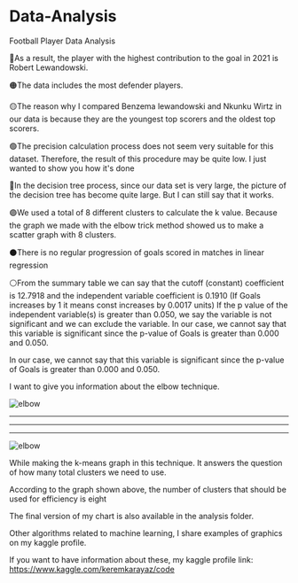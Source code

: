 # Data-Analysis

Football Player Data Analysis

🔴As a result, the player with the highest contribution to the goal in 2021 is Robert Lewandowski.

🟠The data includes the most defender players.

🟡The reason why I compared Benzema lewandowski and Nkunku Wirtz in our data is because they are the youngest top scorers and the oldest top scorers.

🟢The precision calculation process does not seem very suitable for this dataset. Therefore, the result of this procedure may be quite low. I just wanted to show you how it's done

🔵In the decision tree process, since our data set is very large, the picture of the decision tree has become quite large. But I can still say that it works.

🟣We used a total of 8 different clusters to calculate the k value. Because the graph we made with the elbow trick method showed us to make a scatter graph with 8 clusters.

⚫️There is no regular progression of goals scored in matches in linear regression

⚪️From the summary table we can say that the cutoff (constant) coefficient is 12.7918 and the independent variable coefficient is 0.1910
  (If Goals increases by 1 it means const increases by 0.0017 units) If the p value of the independent variable(s) is greater than 0.050, we say the variable is not     significant and we can exclude the variable.
  In our case, we cannot say that this variable is significant since the p-value of Goals is greater than 0.000 and 0.050.

  In our case, we cannot say that this variable is significant since the p-value of Goals is greater than 0.000 and 0.050.
  
  I want to give you information about the elbow technique.
  
  ![elbow](https://user-images.githubusercontent.com/73754203/222439148-0cbce581-2d65-4c80-bf71-6e497fb919c2.png)
  *******************************************************************************************************************
  *******************************************************************************************************************
  *******************************************************************************************************************
  ![elbow](https://user-images.githubusercontent.com/73754203/222442396-71570f1e-c165-4032-b936-e8cd072a5cb4.png)
  
   While making the k-means graph in this technique. It answers the question of how many total clusters we need to use.
   
   According to the graph shown above, the number of clusters that should be used for efficiency is eight
   
   The final version of my chart is also available in the analysis folder.
   
   Other algorithms related to machine learning, I share examples of graphics on my kaggle profile.
   
   If you want to have information about these, my kaggle profile link: https://www.kaggle.com/keremkarayaz/code
